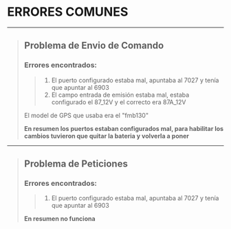 # ERRORES COMUNES
---
>## Problema de Envio de Comando
>
>### Errores encontrados:
>
>>1. El puerto configurado estaba mal, apuntaba al 7027 y tenía que apuntar al 6903
>>2. El campo entrada de emisión estaba mal, estaba configurado el 87_12V y el correcto era 87A_12V
>
>El model de GPS que usaba era el "fmb130"
>
>**En resumen los puertos estaban configurados mal, para habilitar los cambios tuvieron que quitar la bateria y volverla a poner**

---
>## Problema de Peticiones
>
>### Errores encontrados:
>
>>1. El puerto configurado estaba mal, apuntaba al 7027 y tenía que apuntar al 6903
>
>**En resumen no funciona**